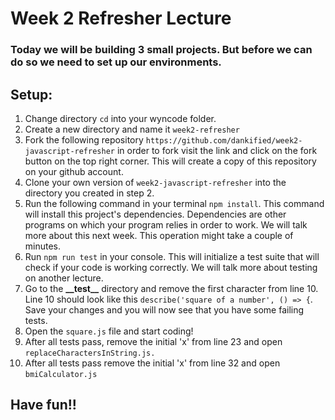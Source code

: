 # Week 2 Refresher Lecture

### Today we will be building 3 small projects. But before we can do so we need to set up our environments.

## Setup:
1. Change directory ```cd``` into your wyncode folder.
2. Create a new directory and name it ```week2-refresher```
3. Fork the following repository ```https://github.com/dankified/week2-javascript-refresher``` in order to fork visit the link and click on the fork button on the top right corner. This will create a copy of this repository on your github account. 
4. Clone your own version of ```week2-javascript-refresher``` into the directory you created in step 2.
5. Run the following command in your terminal ```npm install```. This command will install this project's dependencies. Dependencies are other programs on which your program relies in order to work. We will talk more about this next week. This operation might take a couple of minutes.
6. Run ```npm run test``` in your console. This will initialize a test suite that will check if your code is working correctly. We will talk more about testing on another lecture.
7. Go to the **\_\_test__** directory and remove the first character from line 10. Line 10 should look like this ```describe('square of a number', () => {```. Save your changes and you will now see that you have some failing tests.
8. Open the ```square.js``` file and start coding!
9. After all tests pass, remove the initial 'x' from line 23 and open ```replaceCharactersInString.js.```
10. After all tests pass remove the initial 'x' from line 32  and open ```bmiCalculator.js```

## Have fun!!
